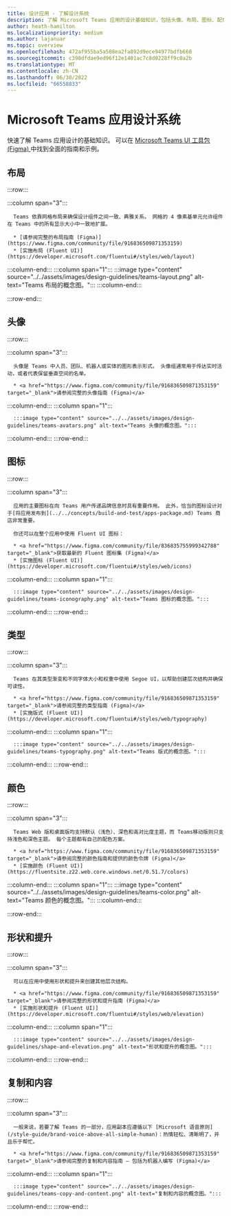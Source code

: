```yaml
---
title: 设计应用 - 了解设计系统
description: 了解 Microsoft Teams 应用的设计基础知识，包括头像、布局、图标、配色方案等。
author: heath-hamilton
ms.localizationpriority: medium
ms.author: lajanuar
ms.topic: overview
ms.openlocfilehash: 472af955ba5a508ea2fa892d9ece94977bdfb660
ms.sourcegitcommit: c398dfdae9ed96f12e1401ac7c8d0228ff9c0a2b
ms.translationtype: MT
ms.contentlocale: zh-CN
ms.lasthandoff: 06/30/2022
ms.locfileid: "66558833"
---
```

# <a name="microsoft-teams-app-design-system"></a>Microsoft Teams 应用设计系统

快速了解 Teams 应用设计的基础知识。 可以在 <a href="https://www.figma.com/community/file/916836509871353159" target="_blank">Microsoft Teams UI 工具包 (Figma) </a>中找到全面的指南和示例。

## <a name="layout"></a>布局

:::row:::

   :::column span="3":::

      Teams 依靠网格布局来确保设计组件之间一致、典雅关系。 网格的 4 像素基单元允许组件在 Teams 中的所有显示大小中一致地扩展。

      * [请参阅完整的布局指南 (Figma)](https://www.figma.com/community/file/916836509871353159)
      * [实施布局 (Fluent UI)](https://developer.microsoft.com/fluentui#/styles/web/layout)

   :::column-end:::
   :::column span="1":::
      :::image type="content" source="../../assets/images/design-guidelines/teams-layout.png" alt-text="Teams 布局的概念图。":::
   :::column-end:::

:::row-end:::

## <a name="avatars"></a>头像

:::row:::

   :::column span="3":::

      头像是 Teams 中人员、团队、机器人或实体的图形表示形式。 头像组通常用于传达实时活动，或者代表保留垂直空间的名单。 

      * <a href="https://www.figma.com/community/file/916836509871353159" target="_blank">请参阅完整的头像指南 (Figma)</a>

   :::column-end:::
   :::column span="1":::

      :::image type="content" source="../../assets/images/design-guidelines/teams-avatars.png" alt-text="Teams 头像的概念图。":::

   :::column-end:::
:::row-end:::

## <a name="icons"></a>图标

:::row:::

   :::column span="3":::

      应用的主要图标在向 Teams 用户传递品牌信息时具有重要作用。 此外，恰当的图标设计对于[将应用发布到](../../concepts/build-and-test/apps-package.md) Teams 商店非常重要。

      你还可以在整个应用中使用 Fluent UI 图标：

      * <a href="https://www.figma.com/community/file/836835755999342788" target="_blank">获取最新的 Fluent 图标集 (Figma)</a>
      * [实施图标 (Fluent UI)](https://developer.microsoft.com/fluentui#/styles/web/icons)

   :::column-end:::
   :::column span="1":::

      :::image type="content" source="../../assets/images/design-guidelines/teams-iconography.png" alt-text="Teams 图标的概念图。":::

   :::column-end:::
:::row-end:::

## <a name="type"></a>类型

:::row:::

   :::column span="3":::

      Teams 在其类型渐变和不同字体大小和权重中使用 Segoe UI，以帮助创建层次结构并确保可读性。

      * <a href="https://www.figma.com/community/file/916836509871353159" target="_blank">请参阅完整的类型指南 (Figma)</a>
      * [实施版式 (Fluent UI)](https://developer.microsoft.com/fluentui#/styles/web/typography)

   :::column-end:::
   :::column span="1":::

      :::image type="content" source="../../assets/images/design-guidelines/teams-typography.png" alt-text="Teams 版式的概念图。":::

   :::column-end:::
:::row-end:::

## <a name="colors"></a>颜色

:::row:::

   :::column span="3":::

      Teams Web 版和桌面版均支持默认（浅色）、深色和高对比度主题，而 Teams移动版则只支持浅色和深色主题。 每个主题都有自己的配色方案。

      * <a href="https://www.figma.com/community/file/916836509871353159" target="_blank">请参阅完整的颜色指南和提供的颜色令牌 (Figma)</a>
      * [实施颜色 (Fluent UI)](https://fluentsite.z22.web.core.windows.net/0.51.7/colors)

   :::column-end:::
   :::column span="1":::
      :::image type="content" source="../../assets/images/design-guidelines/teams-color.png" alt-text="Teams 颜色的概念图。":::
   :::column-end:::

:::row-end:::

## <a name="shape-and-elevation"></a>形状和提升

:::row:::

   :::column span="3":::

      可以在应用中使用形状和提升来创建其他层次结构。 

      * <a href="https://www.figma.com/community/file/916836509871353159" target="_blank">请参阅完整的形状和提升指南 (Figma)</a>
      * [实施形状和提升 (Fluent UI)](https://developer.microsoft.com/fluentui#/styles/web/elevation)

   :::column-end:::
   :::column span="1":::

      :::image type="content" source="../../assets/images/design-guidelines/shape-and-elevation.png" alt-text="形状和提升的概念图。":::

   :::column-end:::
:::row-end:::

## <a name="copy-and-content"></a>复制和内容

:::row:::

   :::column span="3":::

      一般来说，若要了解 Teams 的一部分，应用副本应遵循以下 [Microsoft 语音原则](/style-guide/brand-voice-above-all-simple-human)：热情轻松、清晰明了，并且乐于帮忙。

      * <a href="https://www.figma.com/community/file/916836509871353159" target="_blank">请参阅完整的复制和内容指南 — 包括为机器人编写 (Figma)</a>

   :::column-end:::
   :::column span="1":::

      :::image type="content" source="../../assets/images/design-guidelines/teams-copy-and-content.png" alt-text="复制和内容的概念图。":::

   :::column-end:::
:::row-end:::
